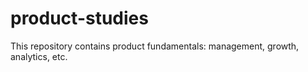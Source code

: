 # product-studies

This repository contains product fundamentals: management, growth, analytics, etc.

